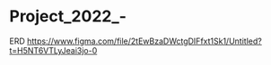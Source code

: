 # Project_2022_-
ERD
https://www.figma.com/file/2tEwBzaDWctgDIFfxt1Sk1/Untitled?t=H5NT6VTLyJeai3jo-0
